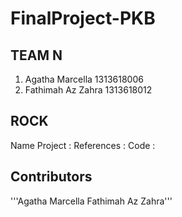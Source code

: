 # FinalProject-PKB
## TEAM N
1. Agatha Marcella   1313618006
2. Fathimah Az Zahra 1313618012
## ROCK
Name Project :
References :
Code :
## Contributors
'''Agatha Marcella
Fathimah Az Zahra'''
